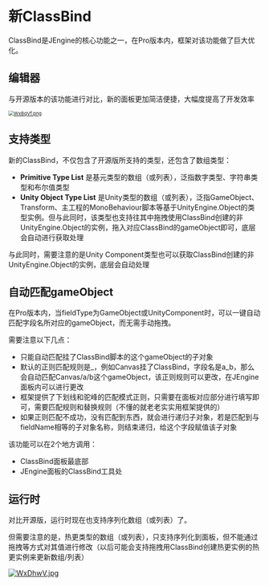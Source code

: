 # 新ClassBind

ClassBind是JEngine的核心功能之一，在Pro版本内，框架对该功能做了巨大优化。

## 编辑器

与开源版本的该功能进行对比，新的面板更加简洁便捷，大幅度提高了开发效率

[<img src="https://z3.ax1x.com/2021/08/01/WxBqVf.png" alt="WxBqVf.png" style="zoom: 67%;" />](https://imgtu.com/i/WxBqVf)



## 支持类型

新的ClassBind，不仅包含了开源版所支持的类型，还包含了数组类型：

- **Primitive Type List** 是基元类型的数组（或列表），泛指数字类型、字符串类型和布尔值类型
- **Unity Object Type List** 是Unity类型的数组（或列表），泛指GameObject、Transform、主工程的MonoBehaviour脚本等基于UnityEngine.Object的类型实例。但与此同时，该类型也支持往其中拖拽使用ClassBind创建的非UnityEngine.Object的实例，拖入对应ClassBind的gameObject即可，底层会自动进行获取处理

与此同时，需要注意的是Unity Component类型也可以获取ClassBind创建的非UnityEngine.Object的实例，底层会自动处理



## 自动匹配gameObject

在Pro版本内，当fieldType为GameObject或UnityComponent时，可以一键自动匹配字段名所对应的gameObject，而无需手动拖拽。

需要注意以下几点：

- 只能自动匹配挂了ClassBind脚本的这个gameObject的子对象
- 默认的正则匹配规则是_，例如Canvas挂了ClassBind，字段名是a_b，那么会自动匹配Canvas/a/b这个gameObject，该正则规则可以更改，在JEngine面板内可以进行更改
- 框架提供了下划线和驼峰的匹配模式正则，只需要在面板对应部分进行填写即可，需要匹配规则和替换规则（不懂的就老老实实用框架提供的）
- 如果正则匹配不成功，没有匹配到东西，就会进行递归子对象，若是匹配到与fieldName相等的子对象名称，则结束递归，给这个字段赋值该子对象

该功能可以在2个地方调用：

- ClassBind面板最底部
- JEngine面板的ClassBind工具处



## 运行时

对比开源版，运行时现在也支持序列化数组（或列表）了。

但需要注意的是，热更类型的数组（或列表），只支持序列化到面板，但不能通过拖拽等方式对其值进行修改（以后可能会支持拖拽用ClassBind创建热更实例的热更实例来更新数组/列表）

[![WxDhwV.jpg](https://z3.ax1x.com/2021/08/01/WxDhwV.jpg)](https://imgtu.com/i/WxDhwV)
